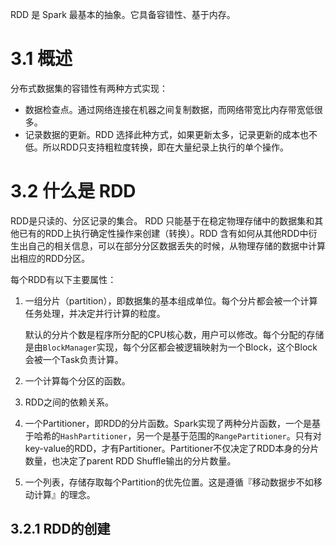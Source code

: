 RDD 是 Spark 最基本的抽象。它具备容错性、基于内存。

# 3.1 概述

分布式数据集的容错性有两种方式实现：

- 数据检查点。通过网络连接在机器之间复制数据，而网络带宽比内存带宽低很多。
- 记录数据的更新。RDD 选择此种方式，如果更新太多，记录更新的成本也不低。所以RDD只支持粗粒度转换，即在大量纪录上执行的单个操作。

# 3.2 什么是 RDD

RDD是只读的、分区记录的集合。 RDD 只能基于在稳定物理存储中的数据集和其他已有的RDD上执行确定性操作来创建（转换）。RDD 含有如何从其他RDD中衍生出自己的相关信息，可以在部分分区数据丢失的时候，从物理存储的数据中计算出相应的RDD分区。

每个RDD有以下主要属性：

1. 一组分片（partition），即数据集的基本组成单位。每个分片都会被一个计算任务处理，并决定并行计算的粒度。

   默认的分片个数是程序所分配的CPU核心数，用户可以修改。每个分配的存储是由`BlockManager`实现，每个分区都会被逻辑映射为一个Block，这个Block会被一个Task负责计算。

2. 一个计算每个分区的函数。

3. RDD之间的依赖关系。

4. 一个Partitioner，即RDD的分片函数。Spark实现了两种分片函数，一个是基于哈希的`HashPartitioner`，另一个是基于范围的`RangePartitioner`。只有对key-value的RDD，才有Partitioner。Partitioner不仅决定了RDD本身的分片数量，也决定了parent RDD Shuffle输出的分片数量。

5. 一个列表，存储存取每个Partition的优先位置。这是遵循『移动数据步不如移动计算』的理念。

## 3.2.1 RDD的创建

